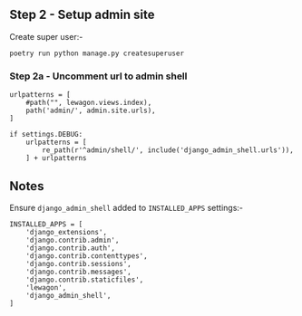 ## Step 2 - Setup admin site

Create super user:-

```
poetry run python manage.py createsuperuser
```


### Step 2a - Uncomment url to admin shell

```
urlpatterns = [
    #path("", lewagon.views.index),
    path('admin/', admin.site.urls),   
]

if settings.DEBUG:
    urlpatterns = [
        re_path(r'^admin/shell/', include('django_admin_shell.urls')),
    ] + urlpatterns
```

## Notes

Ensure `django_admin_shell` added to `INSTALLED_APPS` settings:-

```
INSTALLED_APPS = [
    'django_extensions',
    'django.contrib.admin',
    'django.contrib.auth',
    'django.contrib.contenttypes',
    'django.contrib.sessions',
    'django.contrib.messages',
    'django.contrib.staticfiles',
    'lewagon',
    'django_admin_shell',
]
```
